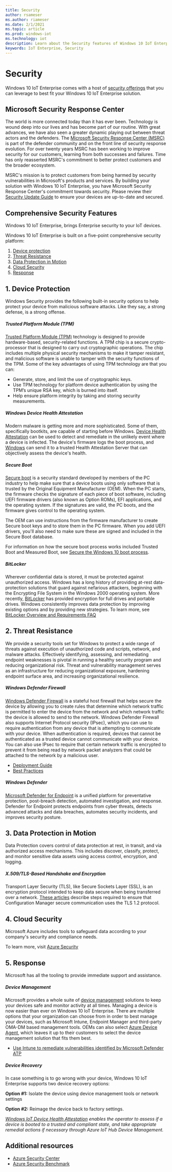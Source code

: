 ```yaml
---
title: Security
author: rsameser
ms.author: riameser
ms.date: 2/1/2021
ms.topic: article
ms.prod: windows-iot
ms.technology: iot
description: Learn about the Security features of Windows 10 IoT Enterprise.
keywords: IoT Enterprise, Security
---
```


# Security
Windows 10 IoT Enterprise comes with a host of [security offerings](https://docs.microsoft.com/windows/whats-new/ltsc/whats-new-windows-10-2019#security) that you can leverage to best fit your Windows 10 IoT Enterprise solution.

## Microsoft Security Response Center
The world is more connected today than it has ever been. Technology is wound deep into our lives and has become part of our routine. With great advances, we have also seen a greater dynamic playing out between threat actors and the defenders. The [Microsoft Security Response Center (MSRC)](https://www.microsoft.com/msrc?rtc=1) is part of the defender community and on the front line of security response evolution. For over twenty years MSRC has been working to improve security for our customers, learning from both successes and failures. Time has only reasserted MSRC's commitment to better protect customers and the broader ecosystem.

MSRC's mission is to protect customers from being harmed by security vulnerabilities in Microsoft's products and services. By building your solution with Windows 10 IoT Enterprise, you have Microsoft Security Response Center's commitment towards security. Please review their [Security Update Guide](https://msrc.microsoft.com/update-guide/) to ensure your devices are up-to-date and secured.

## Comprehensive Security Features
Windows 10 IoT Enterprise, brings Enterprise security to your IoT devices.

Windows 10 IoT Enterprise is built on a five-point comprehensive security platform:
1. [Device protection](#1-device-protection)
2. [Threat Resistance](#2-threat-resistance)
3. [Data Protection in Motion](#3-data-protection-in-motion)
4. [Cloud Security](#4-cloud-security)
5. [Response](#5-response)

## 1. Device Protection
Windows Security provides the following built-in security options to help protect your device from malicious software attacks. Like they say, a strong defense, is a strong offense.

##### Trusted Platform Module (TPM)​
[Trusted Platform Module (TPM)](https://docs.microsoft.com/windows/security/information-protection/tpm/trusted-platform-module-top-node) technology is designed to provide hardware-based, security-related functions. A TPM chip is a secure crypto-processor that is designed to carry out cryptographic operations. The chip includes multiple physical security mechanisms to make it tamper resistant, and malicious software is unable to tamper with the security functions of the TPM. Some of the key advantages of using TPM technology are that you can:
* Generate, store, and limit the use of cryptographic keys.
* Use TPM technology for platform device authentication by using the TPM’s unique RSA key, which is burned into itself.
* Help ensure platform integrity by taking and storing security measurements.

##### Windows Device Health Attestation​
Modern malware is getting more and more sophisticated. Some of them, specifically bootkits, are capable of starting before Windows. [Device Health Attestation](https://github.com/ms-iot/iot-core-azure-dm-client/blob/master/docs/device-health-attestation.md) can be used to detect and remediate in the unlikely event where a device is infected. The device's firmware logs the boot process, and [Windows](https://docs.microsoft.com/windows-server/security/device-health-attestation) can send it to a trusted Health Attestation Server that can objectively assess the device's health.

##### Secure Boot​
[Secure boot](https://docs.microsoft.com/windows-hardware/design/device-experiences/oem-secure-boot) is a security standard developed by members of the PC industry to help make sure that a device boots using only software that is trusted by the Original Equipment Manufacturer (OEM). When the PC starts, the firmware checks the signature of each piece of boot software, including UEFI firmware drivers (also known as Option ROMs), EFI applications, and the operating system. If the signatures are valid, the PC boots, and the firmware gives control to the operating system.

The OEM can use instructions from the firmware manufacturer to create Secure boot keys and to store them in the PC firmware. When you add UEFI drivers, you'll also need to make sure these are signed and included in the Secure Boot database.

For information on how the secure boot process works included Trusted Boot and Measured Boot, see [Secure the Windows 10 boot process](https://docs.microsoft.com/windows/security/information-protection/secure-the-windows-10-boot-process).

##### BitLocker​
Wherever confidential data is stored, it must be protected against unauthorized access. Windows has a long history of providing at-rest data-protection solutions that guard against nefarious attackers, beginning with the Encrypting File System in the Windows 2000 operating system. More recently, [BitLocker](https://docs.microsoft.com/windows/security/information-protection/bitlocker/bitlocker-device-encryption-overview-windows-10) has provided encryption for full drives and portable drives. Windows consistently improves data protection by improving existing options and by providing new strategies. To learn more, see [BitLocker Overview and Requirements FAQ](https://docs.microsoft.com/windows/security/information-protection/bitlocker/bitlocker-overview-and-requirements-faq)


## 2. Threat Resistance
We provide a security tools set for Windows to protect a wide range of threats against execution of unauthorized code and scripts, network, and malware attacks. Effectively identifying, assessing, and remediating endpoint weaknesses is pivotal in running a healthy security program and reducing organizational risk. Threat and vulnerability management serves as an infrastructure for reducing organizational exposure, hardening endpoint surface area, and increasing organizational resilience.

##### Windows Defender Firewall
[Windows Defender Firewall](https://docs.microsoft.com/windows/security/threat-protection/windows-firewall/windows-firewall-with-advanced-security) is a stateful host firewall that helps secure the device by allowing you to create rules that determine which network traffic is permitted to enter the device from the network and which network traffic the device is allowed to send to the network. Windows Defender Firewall also supports Internet Protocol security (IPsec), which you can use to require authentication from any device that is attempting to communicate with your device. When authentication is required, devices that cannot be authenticated as a trusted device cannot communicate with your device. You can also use IPsec to require that certain network traffic is encrypted to prevent it from being read by network packet analyzers that could be attached to the network by a malicious user.

* [Deployment Guide](https://docs.microsoft.com/windows/security/threat-protection/windows-firewall/windows-firewall-with-advanced-security-deployment-guide)
* [Best Practices](https://docs.microsoft.com/windows/security/threat-protection/windows-firewall/best-practices-configuring)

##### Windows Defender
[Microsoft Defender for Endpoint](https://docs.microsoft.com/windows/security/threat-protection/microsoft-defender-atp/microsoft-defender-advanced-threat-protection) is a unified platform for preventative protection, post-breach detection, automated investigation, and response. Defender for Endpoint protects endpoints from cyber threats, detects advanced attacks and data breaches, automates security incidents, and improves security posture.

## 3. Data Protection in Motion
Data Protection covers control of data protection at rest, in transit, and via authorized access mechanisms. This includes discover, classify, protect, and monitor sensitive data assets using access control, encryption, and logging.

##### X.509/TLS-Based Handshake and Encryption
Transport Layer Security (TLS), like Secure Sockets Layer (SSL), is an encryption protocol intended to keep data secure when being transferred over a network. [These articles](https://docs.microsoft.com/mem/configmgr/core/plan-design/security/enable-tls-1-2) describe steps required to ensure that Configuration Manager secure communication uses the TLS 1.2 protocol.


## 4. Cloud Security
Microsoft Azure includes tools to safeguard data according to your company's security and compliance needs.

To learn more, visit [Azure Security](https://azure.microsoft.com/overview/security/)


## 5. Response
Microsoft has all the tooling to provide immediate support and assistance.  

##### Device Management
Microsoft provides a whole suite of [device management](../Device-Management/Device-Management-Overview.md) solutions to keep your devices safe and monitor activity at all times. Managing a device is now easier than ever on Windows 10 IoT Enterprise. There are multiple options that your organization can choose from in order to best manage your devices, such as Microsoft Intune, Endpoint Manager and third-party OMA-DM based management tools. OEMs can also select [Azure Device Agent](https://docs.microsoft.com/windows/iot-core/manage-your-device/azureiotda), which leaves it up to their customers to select the device management solution that fits them best.

* [Use Intune to remediate vulnerabilities identified by Microsoft Defender ATP](https://docs.microsoft.com/mem/intune/protect/atp-manage-vulnerabilities)

##### Device Recovery
In case something is to go wrong with your device, Windows 10 IoT Enterprise supports two device recovery options:

**Option #1:** Isolate the device using device management tools or network settings

**Option #2:** Reimage the device back to factory settings.

*[Windows IoT Device Health Attestation](#windows-device-health-attestation) enables the operator to assess if a device is booted to a trusted and compliant state, and take appropriate remedial actions if necessary through Azure IoT Hub Device Management.*


## Additional resources
* [Azure Security Center](https://azure.microsoft.com/services/security-center/)
* [Azure Security Benchmark](https://docs.microsoft.com/azure/security/benchmarks/overview)
